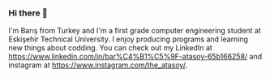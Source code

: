 ### Hi there 👋

I'm Barış from Turkey and I'm a first grade computer engineering student at Eskişehir Technical University. I enjoy producing programs and learning new things about codding. You can check out my LinkedIn at https://www.linkedin.com/in/bar%C4%B1%C5%9F-atasoy-65b166258/ and instagram at https://www.instagram.com/the_atasoy/.
